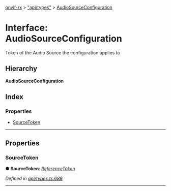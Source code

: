 [onvif-rx](../README.md) > ["api/types"](../modules/_api_types_.md) > [AudioSourceConfiguration](../interfaces/_api_types_.audiosourceconfiguration.md)

# Interface: AudioSourceConfiguration

Token of the Audio Source the configuration applies to

## Hierarchy

**AudioSourceConfiguration**

## Index

### Properties

* [SourceToken](_api_types_.audiosourceconfiguration.md#sourcetoken)

---

## Properties

<a id="sourcetoken"></a>

###  SourceToken

**● SourceToken**: *[ReferenceToken](../modules/_api_types_.md#referencetoken)*

*Defined in [api/types.ts:689](https://github.com/patrickmichalina/onvif-rx/blob/3ab1739/src/api/types.ts#L689)*

___

